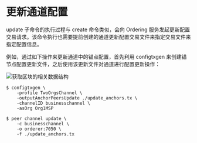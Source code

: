 # 更新通道配置

update 子命令的执行过程与 create 命令类似，会向 Ordering 服务发起更新配置交易请求。该命令执行也需要提前创建的通道更新配置交易文件来指定交易文件来指定配置信息。

例如，通过如下操作来更新通道中的锚点配置，首先利用 configtxgen 来创建锚节点配置更新文件，之后使用该更新文件对通道进行配置更新操作：

![获取区块的相关数据结构](http://oioe30uk4.bkt.clouddn.com/%E8%8E%B7%E5%8F%96%E5%8C%BA%E5%9D%97%E7%9A%84%E7%9B%B8%E5%85%B3%E6%95%B0%E6%8D%AE%E7%BB%93%E6%9E%84.png)

```
$ configtxgen \
    -profile TwoOrgsChannel \
    -outputAnchorPeersUpdate ./update_anchors.tx \
    -channelID businesschannel \
    -asOrg Org1MSP

$ peer channel update \
    -c businesschannel \
    -o orderer:7050 \
    -f ./update_anchors.tx
```
